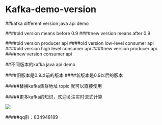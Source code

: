 # Kafka-demo-version
##kafka different version java api demo

####old version means before 0.9
####new version means after 0.9

####old version producer api
####old version low-level consumer api
####old version high level consumer api
####new version producer api
####new version consumer api


##不同版本的kafka java api demo

####旧版本是0.9以前的版本
####新版本是0.9以后的版本

#####替换kafka集群地址  topic  就可以直接使用



#####更多kafka的知识，欢迎关注实时流式计算

![](https://img2018.cnblogs.com/blog/1089984/201908/1089984-20190821101442416-1639279747.jpg)

#####qq群：834948189


